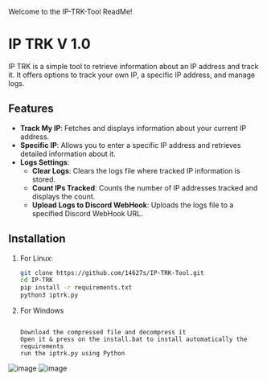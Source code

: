 Welcome to the IP-TRK-Tool ReadMe!


# IP TRK V 1.0


IP TRK is a simple tool to retrieve information about an IP address and track it. It offers options to track your own IP, a specific IP address, and manage logs.

## Features

- **Track My IP**: Fetches and displays information about your current IP address.
- **Specific IP**: Allows you to enter a specific IP address and retrieves detailed information about it.
- **Logs Settings**:
  - **Clear Logs**: Clears the logs file where tracked IP information is stored.
  - **Count IPs Tracked**: Counts the number of IP addresses tracked and displays the count.
  - **Upload Logs to Discord WebHook**: Uploads the logs file to a specified Discord WebHook URL.

## Installation

1. For Linux:
   ```bash
   git clone https://github.com/14627s/IP-TRK-Tool.git
   cd IP-TRK
   pip install -r requirements.txt
   python3 iptrk.py
2. For Windows
      ```bash![Uploading 344427665-596f133a-ec8b-4599-b045-4c5e2e644cc9 copy.png…]()

   Download the compressed file and decompress it
   Open it & press on the install.bat to install automatically the requirements
   run the iptrk.py using Python
![image](https://github.com/14627s/IP-TRK-Tool/assets/173080010/176b5904-c5e7-4ccf-869e-9ede00708d03)
![image](https://github.com/14627s/IP-TRK-Tool/assets/173080010/760e423b-cb0a-428a-b80e-690ca017c2c8)




